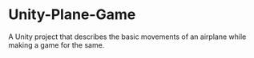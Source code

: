 # Unity-Plane-Game
A Unity project that describes the basic movements of an airplane while making a game for the same.
